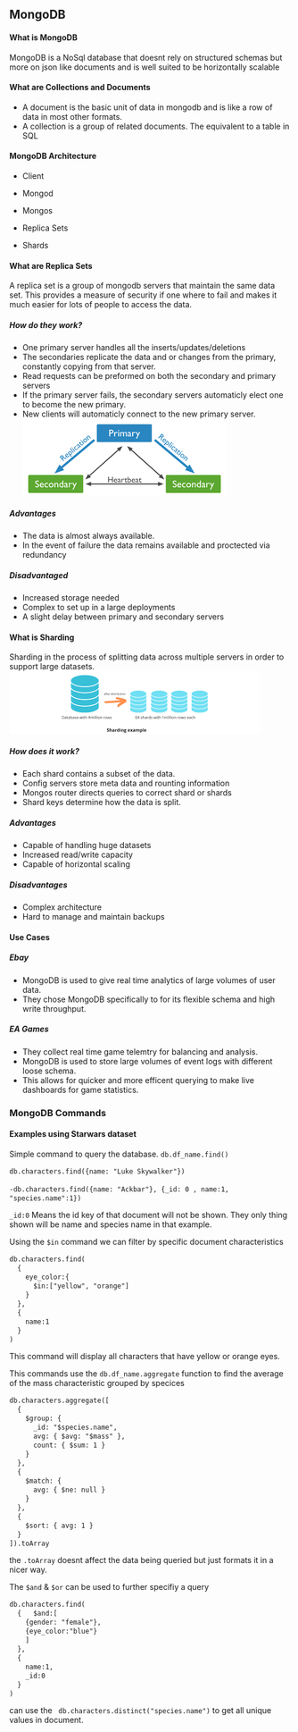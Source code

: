 ## MongoDB

#### What is MongoDB

MongoDB is a NoSql database that doesnt rely on structured schemas but more on json like documents and is well suited to be horizontally scalable 

#### What are Collections and Documents

- A document is the basic unit of data in mongodb and is like a row of data in most other formats.
- A collection is a group of related documents. The equivalent to a table in SQL

#### MongoDB Architecture

- Client

- Mongod

- Mongos

- Replica Sets

- Shards

#### What are Replica Sets
A replica set is a group of mongodb servers that maintain the same data set. 
This provides a measure of security if one where to fail and makes it much easier for lots of people to access the data.

##### How do they work?
- One primary server handles all the inserts/updates/deletions
- The secondaries replicate the data and or changes from the primary, constantly copying from that server.
- Read requests can be preformed on both the secondary and primary servers
- If the primary server fails, the secondary servers automaticly elect one to become the new primary.
- New clients will automaticly connect to the new primary server.
![Replica Set](./replicaset.png)


##### Advantages

- The data is almost always available.
- In the event of failure the data remains available and proctected via redundancy

##### Disadvantaged
- Increased storage needed
- Complex to set up in a large deployments
- A slight delay between primary and secondary servers

#### What is Sharding
Sharding in the process of splitting data across multiple servers in order to support large datasets.
![Sharding eg](./sharding.png)

##### How does it work?
- Each shard contains a subset of the data.
- Config servers store meta data and rounting information
- Mongos router directs queries to correct shard or shards
- Shard keys determine how the data is split.

##### Advantages
- Capable of handling huge datasets
- Increased read/write capacity
- Capable of horizontal scaling
##### Disadvantages
- Complex architecture
- Hard to manage and maintain backups
#### Use Cases
##### Ebay
- MongoDB is used to give real time analytics of large volumes of user data.
- They chose MongoDB specifically to for its flexible schema and high write throughput.
##### EA Games
- They collect real time game telemtry for balancing and analysis.
- MongoDB is used to store large volumes of event logs with different loose schema.
- This allows for quicker and more efficent querying to make live dashboards for game statistics.

### MongoDB Commands
#### Examples using Starwars dataset

Simple command to query the database.  `db.df_name.find()`
``` 
db.characters.find({name: "Luke Skywalker"})

-db.characters.find({name: "Ackbar"}, {_id: 0 , name:1, "species.name":1})
```
`_id:0` Means the id key of that document will not be shown. They only thing shown will be name and species name in that example.



Using the `$in` command we can filter by specific document characteristics
```
db.characters.find(
  {
    eye_color:{
      $in:["yellow", "orange"]
    }
  },
  {
    name:1
  }
)
```

This command will display all characters that have yellow or orange eyes.



This commands use the `db.df_name.aggregate` function to find the average of the mass characteristic grouped by specices

```
db.characters.aggregate([
  {
    $group: {
      _id: "$species.name",
      avg: { $avg: "$mass" },
      count: { $sum: 1 }
    }
  },
  {
    $match: {
      avg: { $ne: null }
    }
  },
  {
    $sort: { avg: 1 }
  }
]).toArray
```
the `.toArray` doesnt affect the data being queried but just formats it in a nicer way.


The `$and` & `$or` can be used to further specifiy a query
```
db.characters.find(
  {   $and:[ 
    {gender: "female"},
    {eye_color:"blue"}
    ]
  },
  {
    name:1,
    _id:0
  }
)
``` 

can use the ` db.characters.distinct("species.name")` to get all unique values in document.

